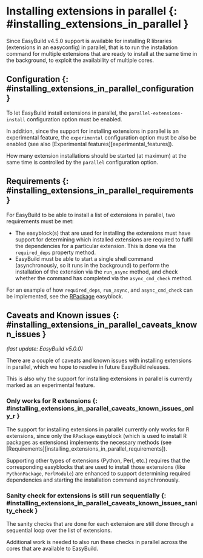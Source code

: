# Installing extensions in parallel {: #installing_extensions_in_parallel }

Since EasyBuild v4.5.0 support is available for installing R libraries
(extensions in an easyconfig) in parallel, that is to run the installation
command for multiple extensions that are ready to install at the same time
in the background, to exploit the availability of multiple cores.


## Configuration {: #installing_extensions_in_parallel_configuration }

To let EasyBuild install extensions in parallel, the
`parallel-extensions-install` configuration option must be enabled.

In addition, since the support for installing extensions in parallel is
an experimental feature, the `experimental` configuration option must be
also be enabled (see also [Experimental features][experimental_features]).

How many extension installations should be started (at maximum) at the
same time is controlled by the `parallel` configuration option.

## Requirements {: #installing_extensions_in_parallel_requirements }

For EasyBuild to be able to install a list of extensions in parallel,
two requirements must be met:

- The easyblock(s) that are used for installing the extensions must
    have support for determining which installed extensions are required
    to fulfil the dependencies for a particular extension. This is done
    via the `required_deps` property method.
- EasyBuild must be able to start a single shell command
    (asynchronously, so it runs in the background) to perform the
    installation of the extension via the `run_async` method, and check
    whether the command has completed via the `async_cmd_check` method.

For an example of how `required_deps`, `run_async`, and
`async_cmd_check` can be implemented, see the
[RPackage](https://github.com/easybuilders/easybuild-easyblocks/blob/main/easybuild/easyblocks/generic/rpackage.py)
easyblock.

## Caveats and Known issues {: #installing_extensions_in_parallel_caveats_known_issues }

*(last update: EasyBuild v5.0.0)*

There are a couple of caveats and known issues with installing
extensions in parallel, which we hope to resolve in future EasyBuild
releases.

This is also why the support for installing extensions in parallel is
currently marked as an experimental feature.

### Only works for R extensions {: #installing_extensions_in_parallel_caveats_known_issues_only_r }

The support for installing extensions in parallel currently only works
for R extensions, since only the `RPackage` easyblock (which is used to
install R packages as extensions) implements the necessary methods (see
[Requirements][installing_extensions_in_parallel_requirements]).

Supporting other types of extensions (Python, Perl, etc.) requires that
the corresponding easyblocks that are used to install those extensions
(like `PythonPackage`, `PerlModule`) are enhanced to support determining
required dependencies and starting the installation command
asynchronously.

### Sanity check for extensions is still run sequentially {: #installing_extensions_in_parallel_caveats_known_issues_sanity_check }

The sanity checks that are done for each extension are still done
through a sequential loop over the list of extensions.

Additional work is needed to also run these checks in parallel across
the cores that are available to EasyBuild.

